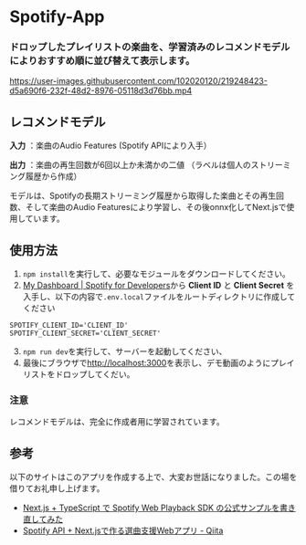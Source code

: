# Spotify-App

### ドロップしたプレイリストの楽曲を、学習済みのレコメンドモデルによりおすすめ順に並び替えて表示します。

https://user-images.githubusercontent.com/102020120/219248423-d5a690f6-232f-48d2-8976-05118d3d76bb.mp4

## レコメンドモデル
**入力** ：楽曲のAudio Features (Spotify APIにより入手）

**出力** ：楽曲の再生回数が6回以上か未満かの二値 （ラベルは個人のストリーミング履歴から作成）

モデルは、Spotifyの長期ストリーミング履歴から取得した楽曲とその再生回数、そして楽曲のAudio Featuresにより学習し、その後onnx化してNext.jsで使用しています。

## 使用方法
1. `npm install`を実行して、必要なモジュールをダウンロードしてください。
2. [My Dashboard | Spotify for Developers](https://developer.spotify.com/dashboard/)から __Client ID__ と __Client Secret__ を入手し、以下の内容で`.env.local`ファイルをルートディレクトリに作成してください

```
SPOTIFY_CLIENT_ID='CLIENT_ID'
SPOTIFY_CLIENT_SECRET='CLIENT_SECRET'
```
3. `npm run dev`を実行して、サーバーを起動してください、
4. 最後にブラウザで[http://localhost:3000](http://localhost:3000)を表示し、デモ動画のようにプレイリストをドロップしてくだい。

### 注意
レコメンドモデルは、完全に作成者用に学習されています。

## 参考
以下のサイトはこのアプリを作成する上で、大変お世話になりました。この場を借りてお礼申し上げます。
- [Next.js + TypeScript で Spotify Web Playback SDK の公式サンプルを書き直してみた](https://zenn.dev/ossamoon/articles/ef20bf19284fd8)
- [Spotify API + Next.jsで作る選曲支援Webアプリ - Qiita](https://qiita.com/Yuki_Oshima/items/82116e4044687b16ef60)

